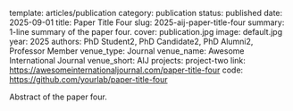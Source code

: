 template: articles/publication
category: publication
status: published
date: 2025-09-01
title: Paper Title Four
slug: 2025-aij-paper-title-four
summary: 1-line summary of the paper four.
cover: publication.jpg
image: default.jpg
year: 2025
authors: PhD Student2, PhD Candidate2, PhD Alumni2, Professor Member
venue_type: Journal
venue_name: Awesome International Journal
venue_short: AIJ
projects: project-two
link: https://awesomeinternationaljournal.com/paper-title-four
code: https://github.com/yourlab/paper-title-four

Abstract of the paper four.
